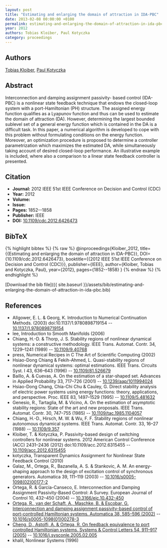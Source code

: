 ```yaml
---
layout: post
title: "Estimating and enlarging the domain of attraction in IDA-PBC"
date: 2013-02-08 00:00:00 +0100
permalink: estimating-and-enlarging-the-domain-of-attraction-in-ida-pbc
year: 2012
authors: Tobias Kloiber, Paul Kotyczka
category: proceedings
---
```

 
## Authors
[Tobias Kloiber](authors/tobias-kloiber), [Paul Kotyczka](authors/paul-kotyczka)
 
## Abstract
Interconnection and damping assignment passivity- based control (IDA-PBC) is a nonlinear state feedback technique that endows the closed-loop system with a port-Hamiltonian (PH) structure. The assigned energy function qualifies as a Lyapunov function and thus can be used to estimate the domain of attraction (DA). However, determining the largest bounded sublevel set of a general energy function which is contained in the DA is a difficult task. In this paper, a numerical algorithm is developed to cope with this problem without formulating conditions on the energy function. Moreover, an optimization procedure is proposed to determine a controller parametrization which maximizes the estimated DA, while simultaneously taking account of desired closed-loop performance. An illustrative example is included, where also a comparison to a linear state feedback controller is presented.
 
## Citation
- **Journal:** 2012 IEEE 51st IEEE Conference on Decision and Control (CDC)
- **Year:** 2012
- **Volume:** 
- **Issue:** 
- **Pages:** 1852--1858
- **Publisher:** IEEE
- **DOI:** [10.1109/cdc.2012.6426473](https://doi.org/10.1109/cdc.2012.6426473)
 
## BibTeX
{% highlight bibtex %}
{% raw %}
@inproceedings{Kloiber_2012,
  title={{Estimating and enlarging the domain of attraction in IDA-PBC}},
  DOI={10.1109/cdc.2012.6426473},
  booktitle={{2012 IEEE 51st IEEE Conference on Decision and Control (CDC)}},
  publisher={IEEE},
  author={Kloiber, Tobias and Kotyczka, Paul},
  year={2012},
  pages={1852--1858}
}
{% endraw %}
{% endhighlight %}
 
[Download the bib file]({{ site.baseurl }}/assets/bib/estimating-and-enlarging-the-domain-of-attraction-in-ida-pbc.bib)
 
## References
- Allgower, E. L. & Georg, K. Introduction to Numerical Continuation Methods. (2003) doi:10.1137/1.9780898719154 -- [10.1137/1.9780898719154](https://doi.org/10.1137/1.9780898719154)
- lee, Introduction to Smooth Manifolds (2006)
- Chiang, H.-D. & Thorp, J. S. Stability regions of nonlinear dynamical systems: a constructive methodology. IEEE Trans. Automat. Contr. 34, 1229–1241 (1989) -- [10.1109/9.40768](https://doi.org/10.1109/9.40768)
- press, Numerical Recipes in C The Art of Scientific Computing (2002)
- Hsiao-Dong Chiang & Fekih-Ahmed, L. Quasi-stability regions of nonlinear dynamical systems: optimal estimations. IEEE Trans. Circuits Syst. I 43, 636–643 (1996) -- [10.1109/81.526679](https://doi.org/10.1109/81.526679)
- Baíllo, A. & Cuevas, A. On the estimation of a star-shaped set. Advances in Applied Probability 33, 717–726 (2001) -- [10.1239/aap/1011994024](https://doi.org/10.1239/aap/1011994024)
- Hsiao-Dong Chang, Chia-Chi Chu & Cauley, G. Direct stability analysis of electric power systems using energy functions: theory, applications, and perspective. Proc. IEEE 83, 1497–1529 (1995) -- [10.1109/5.481632](https://doi.org/10.1109/5.481632)
- Genesio, R., Tartaglia, M. & Vicino, A. On the estimation of asymptotic stability regions: State of the art and new proposals. IEEE Trans. Automat. Contr. 30, 747–755 (1985) -- [10.1109/tac.1985.1104057](https://doi.org/10.1109/tac.1985.1104057)
- Chiang, H.-D., Hirsch, M. W. & Wu, F. F. Stability regions of nonlinear autonomous dynamical systems. IEEE Trans. Automat. Contr. 33, 16–27 (1988) -- [10.1109/9.357](https://doi.org/10.1109/9.357)
- Kloiber, T. & Kotyczka, P. Passivity-based design of switching controllers for nonlinear systems. 2012 American Control Conference (ACC) 2431–2436 (2012) doi:10.1109/acc.2012.6315455 -- [10.1109/acc.2012.6315455](https://doi.org/10.1109/acc.2012.6315455)
- kotyczka, Transparent Dynamics Assignment for Nonlinear State Feedback Control (2010)
- Galaz, M., Ortega, R., Bazanella, A. S. & Stankovic, A. M. An energy-shaping approach to the design of excitation control of synchronous generators. Automatica 39, 111–119 (2003) -- [10.1016/s0005-1098(02)00177-2](https://doi.org/10.1016/s0005-1098(02)00177-2)
- Ortega, R. & García-Canseco, E. Interconnection and Damping Assignment Passivity-Based Control: A Survey. European Journal of Control 10, 432–450 (2004) -- [10.3166/ejc.10.432-450](https://doi.org/10.3166/ejc.10.432-450)
- [Ortega, R., van der Schaft, A., Maschke, B. & Escobar, G. Interconnection and damping assignment passivity-based control of port-controlled Hamiltonian systems. Automatica 38, 585–596 (2002)](interconnection-and-damping-assignment-passivity-based-control-of-port-controlled-hamiltonian-systems) -- [10.1016/s0005-1098(01)00278-3](https://doi.org/10.1016/s0005-1098(01)00278-3)
- [Cheng, D., Astolfi, A. & Ortega, R. On feedback equivalence to port controlled Hamiltonian systems. Systems &amp; Control Letters 54, 911–917 (2005)](on-feedback-equivalence-to-port-controlled-hamiltonian-systems) -- [10.1016/j.sysconle.2005.02.005](https://doi.org/10.1016/j.sysconle.2005.02.005)
- khalil, Nonlinear Systems (1996)

